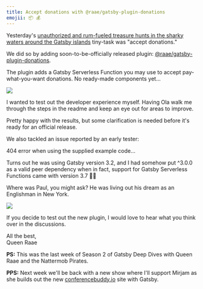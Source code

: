 ```yaml
---
title: Accept donations with @raae/gatsby-plugin-donations
emojii: 📦 💰
---
```


Yesterday's [unauthorized and rum-fueled treasure hunts in the sharky waters around the Gatsby islands](https://youtu.be/lVMNrThbQOM) tiny-task was "accept donations."

We did so by adding soon-to-be-officially released plugin: [@raae/gatsby-plugin-donations](https://www.npmjs.com/package/@raae/gatsby-plugin-donations).

The plugin adds a Gatsby Serverless Function you may use to accept pay-what-you-want donations. No ready-made components yet...

[![](https://embed.filekitcdn.com/e/p8jpRT3pfuWiYaxxFBd6tZ/5x35VSxXEfp4U9uLZB7mzm/email)](https://youtu.be/lVMNrThbQOM)

I wanted to test out the developer experience myself. Having Ola walk me through the steps in the readme and keep an eye out for areas to improve.

Pretty happy with the results, but some clarification is needed before it's ready for an official release.

We also tackled an issue reported by an early tester:

404 error when using the supplied example code...

Turns out he was using Gatsby version 3.2, and I had somehow put ^3.0.0 as a valid peer dependency when in fact, support for Gatsby Serverless Functions came with version 3.7 🤦‍♀️

Where was Paul, you might ask? He was living out his dream as an Englishman in New York.

[![](https://embed.filekitcdn.com/e/p8jpRT3pfuWiYaxxFBd6tZ/8U3Jj1493FzCnBg4prnk1c/email)](https://twitter.com/raae/status/1463979984997990406)

If you decide to test out the new plugin, I would love to hear what you think over in the discussions.

All the best,  
Queen Raae

**PS:** This was the last week of Season 2 of ​Gatsby Deep Dives with Queen Raae and the Nattermob Pirates.

**PPS:** Next week we'll be back with a new show where I'll support Mirjam as she builds out the new [conferencebuddy.io](https://www.conferencebuddy.io/) site with Gatsby.
